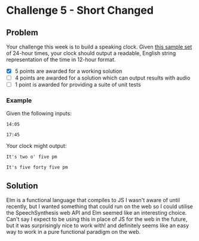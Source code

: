 # Challenge 5 - Short Changed

## Problem
Your challenge this week is to build a speaking clock.
Given [this sample set](https://pastebin.com/49NFNXr1) of 24-hour times, your clock should output a readable, English string representation of the time in 12-hour format.

* [x] 5 points are awarded for a working solution
* [ ] 4 points are awarded for a solution which can output results with audio
* [ ] 1 point is awarded for providing a suite of unit tests

### Example
Given the following inputs:

`14:05`

`17:45`

Your clock might output:

`It's two o' five pm`

`It's five forty five pm`

## Solution
Elm is a functional language that compiles to JS I wasn't aware of until recently, but I wanted something that could run on the web so I could utilise the SpeechSynthesis web API and Elm seemed like an interesting choice.
Can't say I expect to be using this in place of JS for the web in the future, but it was surprisingly nice to work with! and definitely seems like an easy way to work in a pure functional paradigm on the web.
